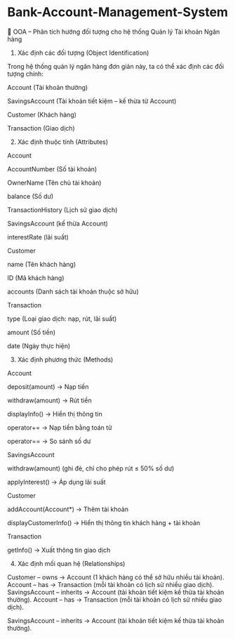 # Bank-Account-Management-System
📝 OOA – Phân tích hướng đối tượng cho hệ thống Quản lý Tài khoản Ngân hàng
1. Xác định các đối tượng (Object Identification)

Trong hệ thống quản lý ngân hàng đơn giản này, ta có thể xác định các đối tượng chính:

Account (Tài khoản thường)

SavingsAccount (Tài khoản tiết kiệm – kế thừa từ Account)

Customer (Khách hàng)

Transaction (Giao dịch)

2. Xác định thuộc tính (Attributes)

Account

AccountNumber (Số tài khoản)

OwnerName (Tên chủ tài khoản)

balance (Số dư)

TransactionHistory (Lịch sử giao dịch)

SavingsAccount (kế thừa Account)

interestRate (lãi suất)

Customer

name (Tên khách hàng)

ID (Mã khách hàng)

accounts (Danh sách tài khoản thuộc sở hữu)

Transaction

type (Loại giao dịch: nạp, rút, lãi suất)

amount (Số tiền)

date (Ngày thực hiện)

3. Xác định phương thức (Methods)

Account

deposit(amount) → Nạp tiền

withdraw(amount) → Rút tiền

displayInfo() → Hiển thị thông tin

operator+= → Nạp tiền bằng toán tử

operator== → So sánh số dư

SavingsAccount

withdraw(amount) (ghi đè, chỉ cho phép rút ≤ 50% số dư)

applyInterest() → Áp dụng lãi suất

Customer

addAccount(Account*) → Thêm tài khoản

displayCustomerInfo() → Hiển thị thông tin khách hàng + tài khoản

Transaction

getInfo() → Xuất thông tin giao dịch

4. Xác định mối quan hệ (Relationships)

Customer – owns → Account (1 khách hàng có thể sở hữu nhiều tài khoản).
Account – has → Transaction (mỗi tài khoản có lịch sử nhiều giao dịch).
SavingsAccount – inherits → Account (tài khoản tiết kiệm kế thừa tài khoản thường).
Account – has → Transaction (mỗi tài khoản có lịch sử nhiều giao dịch).

SavingsAccount – inherits → Account (tài khoản tiết kiệm kế thừa tài khoản thường).
